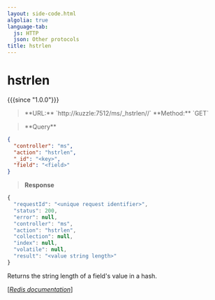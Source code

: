 ```yaml
---
layout: side-code.html
algolia: true
language-tab:
  js: HTTP
  json: Other protocols
title: hstrlen
---
```


# hstrlen

{{{since "1.0.0"}}}



<blockquote class="js">
<p>
**URL:** `http://kuzzle:7512/ms/_hstrlen/<key>/<field>`  
**Method:** `GET`
</p>
</blockquote>

<blockquote class="json">
<p>
**Query**
</p>
</blockquote>


```json
{
  "controller": "ms",
  "action": "hstrlen",
  "_id": "<key>",
  "field": "<field>"
}
```

>**Response**

```javascript
{
  "requestId": "<unique request identifier>",
  "status": 200,
  "error": null,
  "controller": "ms",
  "action": "hstrlen",
  "collection": null,
  "index": null,
  "volatile": null,
  "result": "<value string length>"
}
```

Returns the string length of a field's value in a hash.

[[_Redis documentation_]](https://redis.io/commands/hstrlen)
